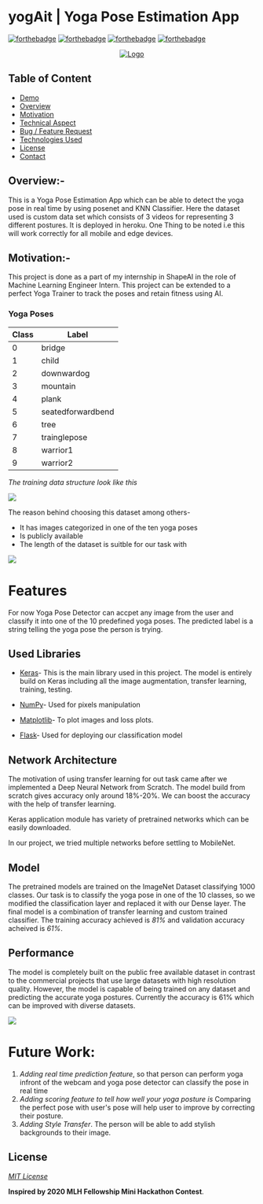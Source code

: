 # yogAit | Yoga Pose Estimation App

[![forthebadge](https://forthebadge.com/images/badges/for-you.svg)](https://forthebadge.com)
[![forthebadge](https://forthebadge.com/images/badges/built-with-love.svg)](https://forthebadge.com)
[![forthebadge](https://forthebadge.com/images/badges/makes-people-smile.svg)](https://forthebadge.com)
[![forthebadge](https://forthebadge.com/images/badges/powered-by-responsibility.svg)](https://forthebadge.com)
<!--
[![forthebadge](https://forthebadge.com/images/badges/check-it-out.svg)](https://forthebadge.com)
[![forthebadge](https://forthebadge.com/images/badges/powered-by-electricity.svg)](https://forthebadge.com)
[![forthebadge](https://forthebadge.com/images/badges/made-with-python.svg)](https://forthebadge.com)-->


<p align="center">
  <a href="https://github.com/jay-munjapara/yogAit">
    <img src="https://developers.google.com/ml-kit/images/vision/card-pose_detection.png" alt="Logo">
  </a>
</p>


## Table of Content
  * [Demo](#demo)
  * [Overview](##overview)
  * [Motivation](#motivation)
  * [Technical Aspect](#technical-aspect)
  * [Bug / Feature Request](#bug---feature-request)
  * [Technologies Used](#technologies-used)
  * [License](#license)
  * [Contact](#contact-)


## Overview:-

This is a Yoga Pose Estimation App which can be able to detect the yoga pose in real time by using posenet and KNN Classifier. Here the dataset used is custom data set which consists of 3 videos for representing 3 different postures. It is deployed in heroku. One Thing to be noted i.e this will work correctly for all mobile and edge devices.

## Motivation:-

This project is done as a part of my internship in ShapeAI in the role of Machine Learning Engineer Intern. This project can be extended to a perfect Yoga Trainer to track the poses and retain fitness using AI.


### Yoga Poses
| Class | Label |
| --- | --- |
| 0 | bridge |
| 1 | child |
| 2 | downwardog |
| 3 | mountain |
| 4 | plank |
| 5 | seatedforwardbend |
| 6 | tree |
| 7 | trainglepose |
| 8 | warrior1 |
| 9 | warrior2 |


*The training data structure look like this* 

<img src='images/train_dir.png'/>

The reason behind choosing this dataset among others-
- It has images categorized in one of the ten yoga poses
- Is publicly available
- The length of the dataset is suitble for our task with 

<img src='images/bridge.png'/>


# Features

For now Yoga Pose Detector can accpet any image from the user and classify it into one of the 10 predefined yoga poses. The predicted label is a string telling the yoga pose the person is trying.


## Used Libraries
- [Keras](https://keras.io/)- This is the main library used in this project. The model is entirely build on Keras including all the image augmentation, transfer learning, training, testing.

- [NumPy](http://numpy.org/docs)- Used for pixels manipulation

- [Matplotlib](http://matplotlib.org/)- To plot images and loss plots.

- [Flask](https://flask.palletsprojects.com/)- Used for deploying our classification model




## Network Architecture
The motivation of using transfer learning for out task came after we implemented a Deep Neural Network from Scratch. The model build from scratch gives accuracy only around 18%-20%. We can boost the accuracy with the help of transfer learning.

Keras application module has variety of pretrained networks which can be easily downloaded.

In our project, we tried multiple networks before settling to MobileNet.


## Model
The pretrained models are trained on the ImageNet Dataset classifying 1000 classes. Our task is to classify the yoga pose in one of the 10 classes, so we modified the classification layer and replaced it with our Dense layer.
The final model is a combination of transfer learning and custom trained classifier.
The training accuracy achieved is *81%* and validation accuracy acheived is *61%*.



## Performance
The model is completely built on the public free available dataset in contrast to the commercial projects that use large datasets with high resolution quality. However, the model is capable of being trained on any dataset and predicting the accurate yoga postures. 
Currently the accuracy is 61% which can be improved with diverse datasets.

<img src='images/mountain_predict.png'/>


# Future Work:

1. *Adding real time prediction feature*, so that person can perform yoga infront of the webcam and yoga pose detector can classify the pose in real time
2. *Adding scoring feature to tell how well your yoga posture is* Comparing the perfect pose with user's pose will help user to improve by correcting their posture.
3. *Adding Style Transfer*. The person will be able to add stylish backgrounds to their image.



## License
[*MIT License*](https://choosealicense.com/licenses/mit/)

**Inspired by 2020 MLH Fellowship Mini Hackathon Contest**.
